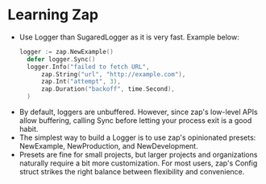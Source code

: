 # Learning Zap

* Use Logger than SugaredLogger as it is very fast. Example below:
  ```go
  logger := zap.NewExample()
	defer logger.Sync()
	logger.Info("failed to fetch URL",
		zap.String("url", "http://example.com"),
		zap.Int("attempt", 3),
		zap.Duration("backoff", time.Second),
	)
  ```
* By default, loggers are unbuffered. However, since zap's low-level APIs allow buffering, calling Sync before letting your process exit is a good habit.
* The simplest way to build a Logger is to use zap's opinionated presets: NewExample, NewProduction, and NewDevelopment.
* Presets are fine for small projects, but larger projects and organizations naturally require a bit more customization. For most users, zap's Config struct strikes the right balance between flexibility and convenience.
